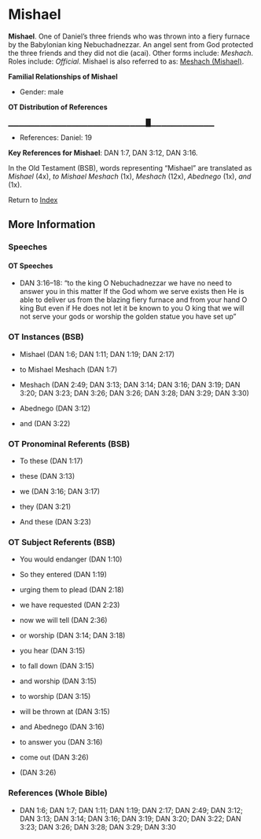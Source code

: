 # Mishael
**Mishael**. 
One of Daniel’s three friends who was thrown into a fiery furnace by the Babylonian king Nebuchadnezzar. An angel sent from God protected the three friends and they did not die (acai). 
Other forms include: 
*Meshach*. 
Roles include: 
_Official_. 
Mishael is also referred to as: 
[Meshach (Mishael)](Meshach.md). 




**Familial Relationships of Mishael**


* Gender: male


**OT Distribution of References**

▁▁▁▁▁▁▁▁▁▁▁▁▁▁▁▁▁▁▁▁▁▁▁▁▁▁█▁▁▁▁▁▁▁▁▁▁▁▁
* References: Daniel: 19



**Key References for Mishael**: 
DAN 1:7, DAN 3:12, DAN 3:16. 


In the Old Testament (BSB), words representing “Mishael” are translated as 
*Mishael* (4x), *to Mishael Meshach* (1x), *Meshach* (12x), *Abednego* (1x), *and* (1x). 




Return to [Index](00-Index.md)

## More Information

### Speeches

#### OT Speeches

* DAN 3:16–18: “to the king O Nebuchadnezzar we have no need to answer you in this matter If the God whom we serve exists then He is able to deliver us from the blazing fiery furnace and from your hand O king But even if He does not let it be known to you O king that we will not serve your gods or worship the golden statue you have set up”

### OT Instances (BSB)

* Mishael (DAN 1:6; DAN 1:11; DAN 1:19; DAN 2:17)

* to Mishael Meshach (DAN 1:7)

* Meshach (DAN 2:49; DAN 3:13; DAN 3:14; DAN 3:16; DAN 3:19; DAN 3:20; DAN 3:23; DAN 3:26; DAN 3:26; DAN 3:28; DAN 3:29; DAN 3:30)

* Abednego (DAN 3:12)

* and (DAN 3:22)



### OT Pronominal Referents (BSB)

* To these (DAN 1:17)

* these (DAN 3:13)

* we (DAN 3:16; DAN 3:17)

* they (DAN 3:21)

* And these (DAN 3:23)



### OT Subject Referents (BSB)

* You would endanger (DAN 1:10)

* So they entered (DAN 1:19)

* urging them to plead (DAN 2:18)

* we have requested (DAN 2:23)

* now we will tell (DAN 2:36)

* or worship (DAN 3:14; DAN 3:18)

* you hear (DAN 3:15)

* to fall down (DAN 3:15)

* and worship (DAN 3:15)

* to worship (DAN 3:15)

* will be thrown at (DAN 3:15)

* and Abednego (DAN 3:16)

* to answer you (DAN 3:16)

* come out (DAN 3:26)

*  (DAN 3:26)



### References (Whole Bible)

* DAN 1:6; DAN 1:7; DAN 1:11; DAN 1:19; DAN 2:17; DAN 2:49; DAN 3:12; DAN 3:13; DAN 3:14; DAN 3:16; DAN 3:19; DAN 3:20; DAN 3:22; DAN 3:23; DAN 3:26; DAN 3:28; DAN 3:29; DAN 3:30



